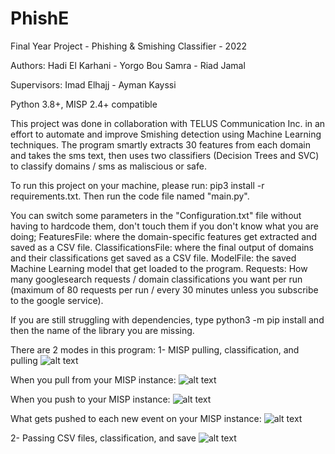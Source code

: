 # PhishE
Final Year Project - Phishing & Smishing Classifier - 2022

Authors: Hadi El Karhani - Yorgo Bou Samra - Riad Jamal

Supervisors: Imad Elhajj - Ayman Kayssi

Python 3.8+, MISP 2.4+ compatible

This project was done in collaboration with TELUS Communication Inc. in an effort to automate and improve Smishing detection using Machine Learning techniques. The program smartly extracts 30 features from each domain and takes the sms text, then uses two classifiers (Decision Trees and SVC) to classify domains / sms as maliscious or safe.

To run this project on your machine, please run: pip3 install -r requirements.txt. Then run the code file named "main.py".

You can switch some parameters in the "Configuration.txt" file without having to hardcode them, don't touch them if you don't know what you are doing; FeaturesFile: where the domain-specific features get extracted and saved as a CSV file. ClassificationsFile: where the final output of domains and their classifications get saved as a CSV file. ModelFile: the saved Machine Learning model that get loaded to the program. Requests: How many googlesearch requests / domain classifications you want per run (maximum of 80 requests per run / every 30 minutes unless you subscribe to the google service).

If you are still struggling with dependencies, type python3 -m pip install and then the name of the library you are missing.

There are 2 modes in this program:
1- MISP pulling, classification, and pulling
![alt text](https://github.com/HadiElKarhani/PhishE/blob/main/GuidancePics/MISP_Pic.png)

When you pull from your MISP instance:
![alt text](https://github.com/HadiElKarhani/PhishE/blob/main/GuidancePics/MISP2_Pic.png)

When you push to your MISP instance:
![alt text](https://github.com/HadiElKarhani/PhishE/blob/main/GuidancePics/MISP3_Pic.png)

What gets pushed to each new event on your MISP instance:
![alt text](https://github.com/HadiElKarhani/PhishE/blob/main/GuidancePics/MISP4_Pic.png)

2- Passing CSV files, classification, and save
![alt text](https://github.com/HadiElKarhani/PhishE/blob/main/GuidancePics/CSV_Pic.png)
